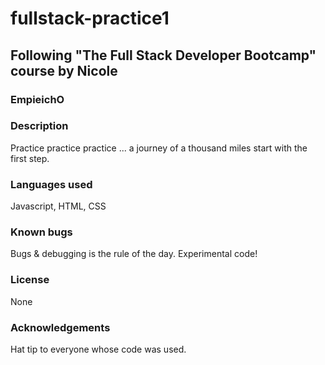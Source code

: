 # fullstack-practice1

## Following "The Full Stack Developer Bootcamp" course by Nicole

### EmpieichO

### Description 
Practice practice practice ... a journey of a thousand miles start with the first step.
### Languages used
Javascript, HTML, CSS
### Known bugs
Bugs & debugging is the rule of the day. Experimental code!
### License
None
### Acknowledgements
Hat tip to everyone whose code was used.
